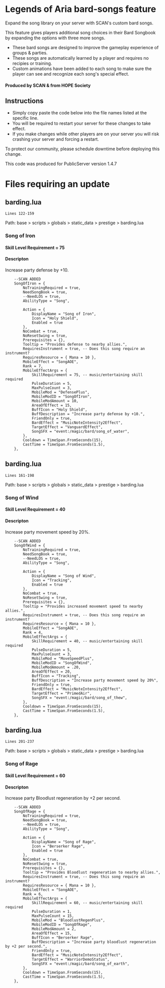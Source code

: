 # Legends of Aria bard-songs feature
Expand the song library on your server with SCAN's custom bard songs.

This feature gives players additional song choices in their Bard Songbook by expanding the options with three more songs.

- These bard songs are designed to improve the gameplay experience of groups & parties.
- These songs are automatically learned by a player and requires no recipies or training.
- Custom animations have been added to each song to make sure the player can see and recognize each song's special effect.

#### Produced by SCAN & from HOPE Society

## Instructions

- Simply copy paste the code below into the file names listed at the specific line.  
- You will be required to restart your server for these changes to take effect.  
- If you make changes while other players are on your server you will risk crashing your server and forcing a restart.  

To protect our community, please schedule downtime before deploying this change.

This code was produced for PublicServer version 1.4.7




# Files requiring an update

## barding.lua

    Lines 122-159

Path:  base > scripts > globals > static_data > prestige > barding.lua

### Song of Iron
#### Skill Level Requirement = 75
#### Descripton

Increase party defense by +10.


        --SCAN ADDED
        SongOfIron = {
            NoTrainingRequired = true,
            NeedSongBook = true,
            --NeedLOS = true,
            AbilityType = "Song",
            
            Action = {
                DisplayName = "Song of Iron",
                Icon = "Holy Shield",
                Enabled = true
            },
            NoCombat = true,
            NoResetSwing = true,
            Prerequisites = {},
            Tooltip = "Provides defense to nearby allies.",
            RequiresInstrument = true, -- Does this song require an instrument?
            RequiresResource = { Mana = 10 },
            MobileEffect = "SongAOE",
            Rank = 7,
            MobileEffectArgs = {
                SkillRequirement = 75, -- music/entertaining skill required
                PulseDuration = 5,
                MaxPulseCount = 3,
                MobileMod = "DefensePlus",
                MobileModID = "SongOfIron",
                MobileModAmount = 10,
                AreaOfEffect = 15,
                BuffIcon = "Holy Shield",
                BuffDescription = "Increase party defense by +10.",
                FriendOnly = true,
                BardEffect = "MusicNoteIntensity2Effect",
                TargetEffect = "VanguardEffect",
                SongSFX = "event:/magic/bard/song_of_water",
            },
            Cooldown = TimeSpan.FromSeconds(15),
            CastTime = TimeSpan.FromSeconds(1.5),
        },
        
        

## barding.lua

    Lines 161-198

Path:  base > scripts > globals > static_data > prestige > barding.lua

### Song of Wind

#### Skill Level Requirement = 40

#### Descripton

Increase party movement speed by 20%.


        --SCAN ADDED
        SongOfWind = {
            NoTrainingRequired = true,
            NeedSongBook = true,
            --NeedLOS = true,
            AbilityType = "Song",
            
            Action = {
                DisplayName = "Song of Wind",
                Icon = "Tracking",
                Enabled = true
            },
            NoCombat = true,
            NoResetSwing = true,
            Prerequisites = {},
            Tooltip = "Provides increased movement speed to nearby allies.",
            RequiresInstrument = true, -- Does this song require an instrument?
            RequiresResource = { Mana = 10 },
            MobileEffect = "SongAOE",
            Rank = 4,
            MobileEffectArgs = {
                SkillRequirement = 40, -- music/entertaining skill required
                PulseDuration = 5,
                MaxPulseCount = 3,
                MobileMod = "MoveSpeedPlus",
                MobileModID = "SongOfWind",
                MobileModAmount = .20,
                AreaOfEffect = 20,
                BuffIcon = "Tracking",
                BuffDescription = "Increase party movement speed by 20%",
                FriendOnly = true,
                BardEffect = "MusicNoteIntensity2Effect",
                TargetEffect = "PrimedAir",
                SongSFX = "event:/magic/bard/song_of_thew",
            },
            Cooldown = TimeSpan.FromSeconds(15),
            CastTime = TimeSpan.FromSeconds(1.5),
        },
        
        

## barding.lua

    Lines 201-237

Path:  base > scripts > globals > static_data > prestige > barding.lua

### Song of Rage

#### Skill Level Requirement = 60

#### Descripton

Increase party Bloodlust regeneration by +2 per second.


        --SCAN ADDED
        SongOfRage = {
            NoTrainingRequired = true,
            NeedSongBook = true,
            --NeedLOS = true,
            AbilityType = "Song",
            
            Action = {
                DisplayName = "Song of Rage",
                Icon = "Berserker Rage",
                Enabled = true
            },
            NoCombat = true,
            NoResetSwing = true,
            Prerequisites = {},
            Tooltip = "Provides Bloodlust regeneration to nearby allies.",
            RequiresInstrument = true, -- Does this song require an instrument?
            RequiresResource = { Mana = 10 },
            MobileEffect = "SongAOE",
            Rank = 6,
            MobileEffectArgs = {
                SkillRequirement = 60, -- music/entertaining skill required
                PulseDuration = 1,
                MaxPulseCount = 15,
                MobileMod = "BloodlustRegenPlus",
                MobileModID = "SongOfRage",
                MobileModAmount = 2,
                AreaOfEffect = 15,
                BuffIcon = "Berserker Rage",
                BuffDescription = "Increase party bloodlust regeneration by +2 per second.",
                FriendOnly = true,
                BardEffect = "MusicNoteIntensity2Effect",
                TargetEffect = "WarriorDemoStatus",
                SongSFX = "event:/magic/bard/song_of_earth",
            },
            Cooldown = TimeSpan.FromSeconds(15),
            CastTime = TimeSpan.FromSeconds(1.5),
        },
        
